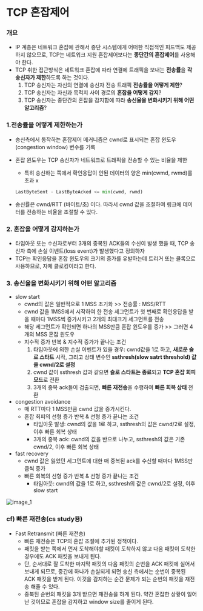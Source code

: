 # TCP 혼잡제어

### 개요

- IP 계층은 네트워크 혼잡에 관해서 종단 시스템에게 어떠한 직접적인 피드백도 제공하지 않으므로, TCP는 네트워크 지원 혼잡제어보다는 **종단간의 혼잡제어**를 사용해야 한다.
- TCP 취한 접근방식은 네트워크 혼잡에 따라 연결에 트래픽을 보내는 **전송률**을 **각 송신자가 제한**하도록 하는 것이다.
    1. TCP 송신자는 자신의 연결에 송신자 전송 트래픽 **전송률을 어떻게 제한**?
    2. TCP 송신자는 자신과 목적지 사이 경로의 **혼잡을 어떻게 감지**?
    3. TCP 송신자는 종단간의 혼잡을 감지함에 따라 **송신율을 변화시키기 위해 어떤 알고리즘**?

### 1.전송률을 어떻게 제한하는가

- 송신측에서 동작하는 혼잡제어 메커니즘은 cwnd로 표시되는 혼잡 윈도우(congestion window) 변수를 기록
- 혼잡 윈도우는 TCP 송신자가 네트워크로 트래픽을 전송할 수 있는 비율을 제한
    - 특히 송신하는 쪽에서 확인응답이 안된 데이터의 양은 min(cwmd, rwmd)를 초과 x

    ```python
    LastByteSent - LastByteAcked <= min(cwmd, rwmd)
    ```

- 송신률은 cwnd/RTT (바이트/초) 이다. 따라서 cwnd 값을 조절하여 링크에 데이터를 전송하는 비율을 조절할 수 있다.

### 2.  혼잡을 어떻게 감지하는가

- 타임아웃 또는 수신자로부터 3개의 중복된 ACK들의 수신이 발생 했을 때, TCP 송신자 측에 손실 이벤트(loss event)가 발생했다고 정의하자
- TCP는 확인응답을 혼잡 윈도우의 크기의 증가를 유발하는데 트리거 또는 클록으로 사용하므로, 자체 클로킹이라고 한다.

### 3. 송신율을 변화시키기 위해 어떤 알고리즘

- slow start
    - cwnd의 값은 일반적으로 1 MSS 초기화 >> 전송률 : MSS/RTT
    - cwnd 값을 1MSS에서 시작하여 한 전송 세그먼트가 첫 번째로 확인응답을 받을 때마다 1MSS씩 증가시키고 2개의 최대크기 세그먼트를 전송
    - 해당 세그먼트가 확인되면 하나의 MSS만큼 혼잡 윈도우를 증가 >> 그러면 4개의 MSS 혼잡 윈도우
    - 지수적 증가 반복 & 지수적 증가가 끝나는 조건
        1. 타임아웃에 의한 손실 이벤트가 있을 경우: cwnd값을 1로 하고, **새로운 슬로 스타트** 시작, 그리고 상태 변수인 **ssthresh(slow satrt threshold) 값을 cwnd/2로 설정**
        2. cwnd 값이 ssthresh 값과 같으면 **슬로 스타트는 종료**되고 **TCP 혼잡 회피 모드**로 전환 
        3. 3개의 중복 ack들이 검출되면, **빠른 재전송**을 수행하여 **빠른 회복 상태** 전환
- congestion avoidance
    - 매 RTT마다 1 MSS만큼 cwnd 값을 증가시킨다.
    - 혼잡 회피의 선형 증가 반복 & 선형 증가 끝나는 조건
        - 타임아웃 발생: cwnd의 값을 1로 하고, ssthresh의 값은 cwnd/2로 설정, 이후 빠른 회복 상태
        - 3개의 중복 ack: cwnd의 값을 반으로 나누고, ssthresh의 값은 기존 cwnd/2, 이후 빠른 회복 상태
- fast recovery
    - cwnd 값은 잃었던 세그먼트에 대한 매 중복된 ack를 수신할 때마다 1MSS만큼씩 증가
    - 빠른 회복의 선형 증가 반복 & 선형 증가 끝나는 조건
        - 타임아웃: cwnd의 값을 1로 하고, ssthresh의 값은 cwnd/2로 설정, 이후 slow start

![image_1](./TCP_혼잡제어/1.png)

### cf) 빠른 재전송(cs study용)

- Fast Retransmit (빠른 재전송)
    - 빠른 재전송은 TCP의 혼잡 조절에 추가된 정책이다.
    - 패킷을 받는 쪽에서 먼저 도착해야할 패킷이 도착하지 않고 다음 패킷이 도착한 경우에도 ACK 패킷을 보내게 된다.
    - 단, 순서대로 잘 도착한 마지막 패킷의 다음 패킷의 순번을 ACK 패킷에 실어서 보내게 되므로, 중간에 하나가 손실되게 되면 송신 측에서는 순번이 중복된 ACK 패킷을 받게 된다. 이것을 감지하는 순간 문제가 되는 순번의 패킷을 재전송 해줄 수 있다.
    - 중복된 순번의 패킷을 3개 받으면 재전송을 하게 된다. 약간 혼잡한 상황이 일어난 것이므로 혼잡을 감지하고 window size를 줄이게 된다.